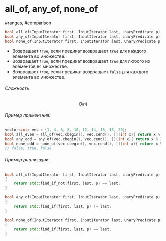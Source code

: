 # all_of, any_of, none_of
#ranges, #comparison

```cpp
bool all_of(InputIterator first, InputIterator last, UnaryPredicate p)
bool any_of(InputIterator first, InputIterator last, UnaryPredicate p)
bool none_of(InputIterator first, InputIterator last, UnaryPredicate p)
```
- Возвращает `true`, если предикат возвращает `true` для каждого элемента во множестве.
- Возвращает `true`, если предикат возвращает `true` для любого из элементов во множестве.
- Возвращает `true`, если предикат возвращает `false` для каждого элемента во множестве.
###### Сложность 
$$O(n)$$
###### Пример применения:
```cpp
vector<int> vec = {1, 4, 6, 8, 10, 12, 14, 16, 18, 20};
bool all_even = all_of(vec.cbegin(), vec.cend(), [](int x){ return x % 2 == 0; });
bool any_odd = any_of(vec.cbegin(), vec.cend(), [](int x){ return x % 2 == 1; });
bool none_odd = none_of(vec.cbegin(), vec.cend(), [](int x){ return x % 2 == 1; });
// false, true, false
```
###### Пример реализации
```cpp
bool all_of(InputIterator first, InputIterator last, UnaryPredicate p)
{
	return std::find_if_not(first, last, p) == last;
}

bool any_of(InputIterator first, InputIterator last, UnaryPredicate p)
{
	return std::find_if(first, last, p) != last;
}

bool none_of(InputIterator first, InputIterator last, UnaryPredicate p)
{
	return std::find_if(first, last, p) == last;
}
```
